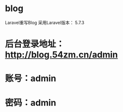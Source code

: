# blog
Laravel重写Blog   采用Laravel版本： 5.7.3 
######
# 后台登录地址：http://blog.54zm.cn/admin
# 账号：admin
# 密码：admin
